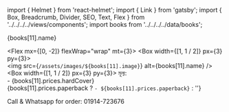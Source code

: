 import { Helmet } from 'react-helmet';
import { Link } from 'gatsby';
import { Box, Breadcrumb, Divider, SEO, Text, Flex } from '../../../../views/components';
import books from '../../../../data/books';

<SEO pageTitle={books[11].name} />
<Box maxWidth={960} margin="0 auto" padding={{ xs: 3, sm: 4 }}>
  <Text variant="h2" textAlign="center">
    {books[11].name}
  </Text>
  <Divider />
  <Breadcrumb
    links={[
      { url: '/', name: 'নীড়পাতা' },
      { url: '/finance/', name: 'আর্থিক ব্যাপার' },
      { url: '/finance/business-of-madrassa/', name: 'মাদ্রাসার আয়ের উৎস যখন ব্যবসা' },
      { url: '/finance/business-of-madrassa/library/', name: 'মাদ্রাসাস্থ পাঠাগারের বইসমূহ' },
    ]}
  />
  <Divider />

<Flex mx={[0, -2]} flexWrap="wrap" mt={3}>
  <Box  width={[1, 1 / 2]} px={3} py={3}>        
    <img src={`/assets/images/${books[11].image}`} alt={books[11].name} />
  </Box>
  <Box  width={[1, 1 / 2]} px={3} py={3}>
    <Text variant="raw" html={books[11].description} />
    <Text>
    মূল্য: <br />
    - {books[11].prices.hardCover} <br />
    {books[11].prices.paperback ? `- ${books[11].prices.paperback}` : ''}
    </Text>
  </Box>
</Flex>

<Text mt={3} textAlign="center" fontWeight="bold">
Call & Whatsapp for order: 01914-723676
</Text>

</Box>
